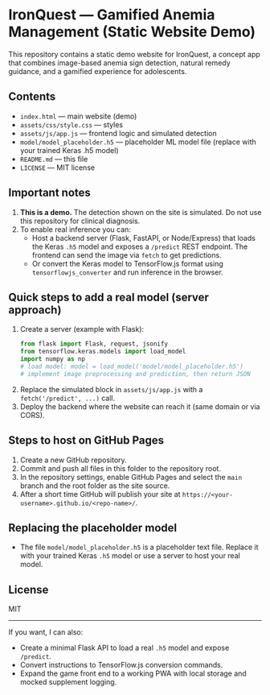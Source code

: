 # IronQuest — Gamified Anemia Management (Static Website Demo)

This repository contains a static demo website for IronQuest, a concept app that combines image-based anemia sign detection, natural remedy guidance, and a gamified experience for adolescents.

## Contents
- `index.html` — main website (demo)
- `assets/css/style.css` — styles
- `assets/js/app.js` — frontend logic and simulated detection
- `model/model_placeholder.h5` — placeholder ML model file (replace with your trained Keras .h5 model)
- `README.md` — this file
- `LICENSE` — MIT license

## Important notes
1. **This is a demo.** The detection shown on the site is simulated. Do not use this repository for clinical diagnosis.
2. To enable real inference you can:
   - Host a backend server (Flask, FastAPI, or Node/Express) that loads the Keras `.h5` model and exposes a `/predict` REST endpoint. The frontend can send the image via `fetch` to get predictions.
   - Or convert the Keras model to TensorFlow.js format using `tensorflowjs_converter` and run inference in the browser.

## Quick steps to add a real model (server approach)
1. Create a server (example with Flask):
   ```py
   from flask import Flask, request, jsonify
   from tensorflow.keras.models import load_model
   import numpy as np
   # load model: model = load_model('model/model_placeholder.h5')
   # implement image preprocessing and prediction, then return JSON
   ```
2. Replace the simulated block in `assets/js/app.js` with a `fetch('/predict', ...)` call.
3. Deploy the backend where the website can reach it (same domain or via CORS).

## Steps to host on GitHub Pages
1. Create a new GitHub repository.
2. Commit and push all files in this folder to the repository root.
3. In the repository settings, enable GitHub Pages and select the `main` branch and the root folder as the site source.
4. After a short time GitHub will publish your site at `https://<your-username>.github.io/<repo-name>/`.

## Replacing the placeholder model
- The file `model/model_placeholder.h5` is a placeholder text file. Replace it with your trained Keras `.h5` model or use a server to host your real model.

## License
MIT

---

If you want, I can also:
- Create a minimal Flask API to load a real `.h5` model and expose `/predict`.
- Convert instructions to TensorFlow.js conversion commands.
- Expand the game front end to a working PWA with local storage and mocked supplement logging.

